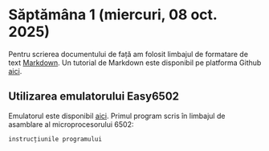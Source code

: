 # Săptămâna 1 (miercuri, 08 oct. 2025)

Pentru scrierea documentului de față am
folosit limbajul de formatare de text
[Markdown](https://en.wikipedia.org/wiki/Markdown).
Un tutorial de Markdown este disponibil pe
platforma Github
[aici](https://docs.github.com/en/get-started/writing-on-github/getting-started-with-writing-and-formatting-on-github/basic-writing-and-formatting-syntax).

## Utilizarea emulatorului Easy6502

Emulatorul este disponibil [aici](https://www.octawian.ro/fisiere/easy6502_2024/).
Primul program scris în limbajul de asamblare
al microprocesorului 6502:
```
instrucțiunile programului
```

